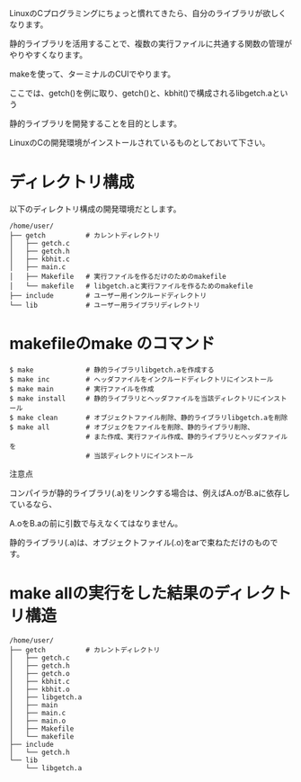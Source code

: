 LinuxのCプログラミングにちょっと慣れてきたら、自分のライブラリが欲しくなります。

静的ライブラリを活用することで、複数の実行ファイルに共通する関数の管理がやりやすくなります。

makeを使って、ターミナルのCUIでやります。

ここでは、getch()を例に取り、getch()と、kbhit()で構成されるlibgetch.aという

静的ライブラリを開発することを目的とします。

LinuxのCの開発環境がインストールされているものとしておいて下さい。

# ディレクトリ構成

以下のディレクトリ構成の開発環境だとします。

    /home/user/
    ├── getch　　　　　　# カレントディレクトリ
    │   ├── getch.c
    │   ├── getch.h
    │   ├── kbhit.c
    │   ├── main.c
    │   ├── Makefile   # 実行ファイルを作るだけのためのmakefile
    │   └── makefile   # libgetch.aと実行ファイルを作るためのmakefile
    ├── include        # ユーザー用インクルードディレクトリ
    └── lib            # ユーザー用ライブラリディレクトリ

# makefileのmake のコマンド

    $ make             # 静的ライブラリlibgetch.aを作成する
    $ make inc         # ヘッダファイルをインクルードディレクトリにインストール
    $ make main        # 実行ファイルを作成
    $ make install     # 静的ライブラリとヘッダファイルを当該ディレクトリにインストール
    $ make clean       # オブジェクトファイル削除、静的ライブラリlibgetch.aを削除
    $ make all         # オブジェクをファイルを削除、静的ライブラリ削除、
                       # また作成、実行ファイル作成、静的ライブラリとヘッダファイルを                  
                       # 当該ディレクトリにインストール

注意点

コンパイラが静的ライブラリ(.a)をリンクする場合は、例えばA.oがB.aに依存しているなら、

A.oをB.aの前に引数で与えなくてはなりません。

静的ライブラリ(.a)は、オブジェクトファイル(.o)をarで束ねただけのものです。

# make allの実行をした結果のディレクトリ構造

    /home/user/
    ├── getch　　　　　　# カレントディレクトリ
    │   ├── getch.c
    │   ├── getch.h
    │   ├── getch.o
    │   ├── kbhit.c
    │   ├── kbhit.o
    │   ├── libgetch.a
    │   ├── main
    │   ├── main.c
    │   ├── main.o
    │   ├── Makefile
    │   └── makefile
    ├── include
    │   └── getch.h
    └── lib
        └── libgetch.a
